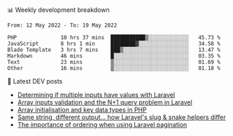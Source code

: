 📊 Weekly development breakdown
<!--START_SECTION:waka-->

```text
From: 12 May 2022 - To: 19 May 2022

PHP              10 hrs 37 mins  ███████████▒░░░░░░░░░░░░░   45.73 %
JavaScript       8 hrs 1 min     ████████▓░░░░░░░░░░░░░░░░   34.58 %
Blade Template   3 hrs 7 mins    ███▒░░░░░░░░░░░░░░░░░░░░░   13.47 %
Markdown         46 mins         █░░░░░░░░░░░░░░░░░░░░░░░░   03.35 %
Text             23 mins         ▒░░░░░░░░░░░░░░░░░░░░░░░░   01.69 %
Other            16 mins         ▒░░░░░░░░░░░░░░░░░░░░░░░░   01.18 %
```

<!--END_SECTION:waka-->

📕 Latest DEV posts
<!-- BLOG-POST-LIST:START -->
- [Determining if multiple inputs have values with Laravel](https://dev.to/michaelvickersuk/determining-if-multiple-inputs-have-values-with-laravel-km6)
- [Array inputs validation and the N+1 query problem in Laravel](https://dev.to/michaelvickersuk/array-inputs-validation-and-the-n1-query-problem-in-laravel-2agb)
- [Array initialisation and key data types in PHP](https://dev.to/michaelvickersuk/array-initialisation-and-key-data-types-in-php-1e5b)
- [Same string, different output... how Laravel&#39;s slug &amp; snake helpers differ](https://dev.to/michaelvickersuk/same-string-different-output-how-laravels-slug-snake-helpers-differ-1ccj)
- [The importance of ordering when using Laravel pagination](https://dev.to/michaelvickersuk/the-importance-of-ordering-when-using-laravel-pagination-1e37)
<!-- BLOG-POST-LIST:END -->
